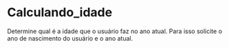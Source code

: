 # Calculando_idade

Determine qual é a idade que o usuário faz no
ano atual. Para isso solicite o ano de nascimento
do usuário e o ano atual.
